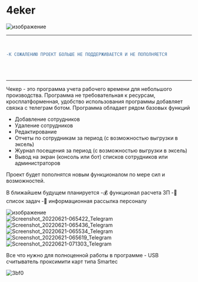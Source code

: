 # 4eker

![изображение](https://user-images.githubusercontent.com/51196953/174711405-1f83d542-5a48-4d4e-a055-66696e942002.png)
***************************************************************************************
<br> 

```diff
-К СОЖАЛЕНИЮ ПРОЕКТ БОЛЬШЕ НЕ ПОДДЕРЖИВАЕТСЯ И НЕ ПОПОЛНЯЕТСЯ
```
<br><br>
***************************************************************************************
Чекер - это программа учета рабочего времени для небольшого производства. 
Программа не требовательная к ресурсам, кросплатформенная, удобство использования программы добавляет связка с телеграм ботом. 
Программа обладает рядом базовых функций 
- Добавление сотрудников
- Удаление сотрудников
- Редактирование 
- Отчеты по сотрудникам за период (c возможностью выгрузки в эксель)
- Журнал посещения за период (c возможностью выгрузки в эксель)
- Вывод на экран (консоль или бот) списков сотрудников или администраторов

Проект будет пополнятся новым функционалом по мере сил и возможностей. 

В ближайшем будущем планируется 
-💰 функционал расчета ЗП
-📝 список задач
-📲 информационная рассылка персоналу


![изображение](https://user-images.githubusercontent.com/51196953/174712745-3e601b02-d7e3-47cb-8d28-72aac76a40c6.png)                       
![Screenshot_20220621-065422_Telegram](https://user-images.githubusercontent.com/51196953/174713394-86308e10-b035-49b8-abfb-07c2b12d35f1.jpg)
![Screenshot_20220621-065436_Telegram](https://user-images.githubusercontent.com/51196953/174713400-30625cb5-ed61-410e-bcee-c71d3c1487e3.jpg)
![Screenshot_20220621-065534_Telegram](https://user-images.githubusercontent.com/51196953/174713407-9c0de312-03be-45f9-9812-750d4ffb8dd1.jpg)
![Screenshot_20220621-065619_Telegram](https://user-images.githubusercontent.com/51196953/174713410-fde50571-ab18-449b-927f-84775797e337.jpg)
![Screenshot_20220621-071303_Telegram](https://user-images.githubusercontent.com/51196953/174714713-453061f3-5c22-4796-bfdf-dfbccf4b55b9.jpg)



Все что нужно для полноценной работы в программе - USB считыватель проксимити карт типа Smartec 

![3bf0](https://user-images.githubusercontent.com/51196953/174714164-5646ec18-f02a-4577-926a-209a784b1099.jpeg)

